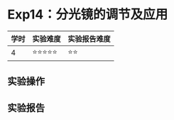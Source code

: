 # Exp14：分光镜的调节及应用

| 学时 | 实验难度 | 实验报告难度 |
|------|---------|------------|
| 4 | ⭐⭐⭐⭐⭐ | ⭐⭐ |

## 实验操作

## 实验报告